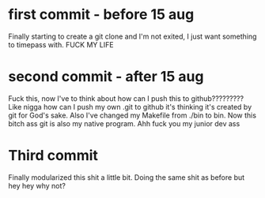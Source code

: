 # first commit - before 15 aug
Finally starting to create a git clone and I'm not exited, I just want something to timepass with.
FUCK MY LIFE

# second commit - after 15 aug
Fuck this, now I've to think about how can I push this to github????????? Like nigga how can I push my own .git to github it's thinking it's 
created by git for God's sake. Also I've changed my Makefile from ./bin to bin. Now this bitch ass git is also my native program. Ahh fuck you my junior dev ass

# Third commit 
Finally modularized this shit a little bit. Doing the same shit as before but hey hey why not?


